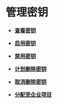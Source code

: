 # 管理密钥<a name="dew_01_0028"></a>

-   **[查看密钥](查看密钥.md)**  

-   **[启用密钥](启用密钥.md)**  

-   **[禁用密钥](禁用密钥.md)**  

-   **[计划删除密钥](计划删除密钥.md)**  

-   **[取消删除密钥](取消删除密钥.md)**  

-   **[分配至企业项目](分配至企业项目.md)**  


